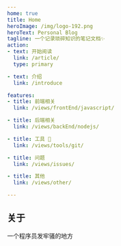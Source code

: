 ```yaml
---
home: true
title: Home
heroImage: /img/logo-192.png
heroText: Personal Blog
tagline: 一个记录琐碎知识的笔记文档✨
action:
- text: 开始阅读
  link: /article/
  type: primary

- text: 介绍
  link: /introduce

features:
- title: 前端相关
  link: /views/frontEnd/javascript/

- title: 后端相关
  link: /views/backEnd/nodejs/

- title: 工具 🔧
  link: /views/tools/git/

- title: 问题
  link: /views/issues/

- title: 其他
  link: /views/other/

---
```


## 关于

一个程序员发牢骚的地方
